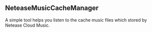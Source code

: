 ## NeteaseMusicCacheManager
A simple tool helps you listen to the cache music files which stored by Netease Cloud Music.
